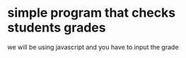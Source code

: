# simple program that checks students grades
we will be using javascript and you have to input the grade 
